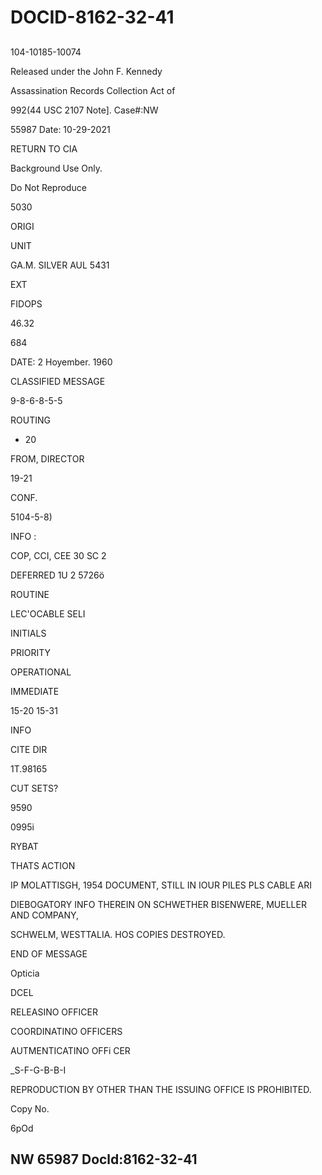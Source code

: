 # DOCID-8162-32-41

##
104-10185-10074

Released under the John F. Kennedy

Assassination Records Collection Act of

992(44 USC 2107 Note]. Case#:NW

55987 Date: 10-29-2021

RETURN TO CIA

Background Use Only.

Do Not Reproduce

5030

ORIGI

UNIT

GA.M. SILVER AUL 5431

EXT

FIDOPS

46.32

684

DATE: 2 Hoyember. 1960

CLASSIFIED MESSAGE

9-8-6-8-5-5

ROUTING

- 20

FROM, DIRECTOR

19-21

CONF.

5104-5-8)

INFO :

COP, CCI, CEE 30 SC 2

DEFERRED 1U 2 5726ö

ROUTINE

LEC'OCABLE SELI

INITIALS

PRIORITY

OPERATIONAL

IMMEDIATE

15-20 15-31

INFO

CITE DIR

1T.98165

CUT SETS?

9590

0995i

RYBAT

THATS ACTION

IP MOLATTISGH, 1954 DOCUMENT, STILL IN IOUR PILES PLS CABLE ARI

DIEBOGATORY INFO THEREIN ON SCHWETHER BISENWERE, MUELLER AND COMPANY,

SCHWELM, WESTTALIA. HOS COPIES DESTROYED.

END OF MESSAGE

Opticia

DCEL

RELEASINO OFFICER

COORDINATINO OFFICERS

AUTMENTICATINO OFFi CER

_S-F-G-B-B-I

REPRODUCTION BY OTHER THAN THE ISSUING OFFICE IS PROHIBITED.

Copy No.

6pOd

NW 65987 Docld:8162-32-41
---

